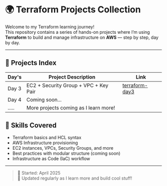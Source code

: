 # 🌍 Terraform Projects Collection

Welcome to my Terraform learning journey!  
This repository contains a series of hands-on projects where I’m using **Terraform** to build and manage infrastructure on **AWS** — step by step, day by day.

---

## 🚀 Projects Index

|  Day's  |          Project Description                    |                   Link                    |
|---------|-------------------------------------------------|-------------------------------------------|
|  Day 3  | EC2 + Security Group + VPC + Key Pair           | [terraform-day3](./terraform-day3)        |
|  Day 4  | Coming soon...                                  |                                           |
|  .....  | More projects coming as I learn more!           |                                           |

## 🧠 Skills Covered

- Terraform basics and HCL syntax
- AWS Infrastructure provisioning
- EC2 instances, VPCs, Security Groups, and more
- Best practices with modular structure (coming soon)
- Infrastructure as Code (IaC) workflow
  
 --------------------------------------------------------------------------------------------------------
 
> 📅 Started: April 2025  
> 🔄 Updated regularly as I learn more and build cool stuff!
